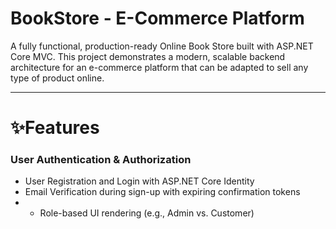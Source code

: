 # BookStore - E-Commerce Platform
A fully functional, production-ready Online Book Store built with ASP.NET Core MVC. This project demonstrates a modern, scalable backend architecture for an e-commerce platform that can be adapted to sell any type of product online.

---
# ✨Features
### User Authentication & Authorization
- User Registration and Login with ASP.NET Core Identity
- Email Verification during sign-up with expiring confirmation tokens
- - Role-based UI rendering (e.g., Admin vs. Customer)
